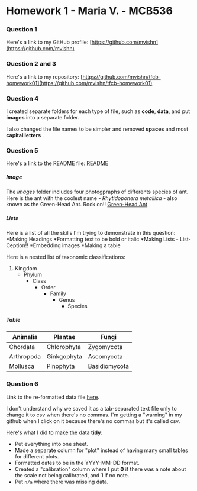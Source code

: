 # Homework 1 - Maria V. - MCB536 #

### Question 1 ###
Here's a link to my GitHub profile: [https://github.com/mvishn](https://github.com/mvishn)


### Question 2 and 3 ###
Here's a link to my repository:
[https://github.com/mvishn/tfcb-homework01](https://github.com/mvishn/tfcb-homework01)


### Question 4 ###
I created separate folders for each type of file, such as **code**, **data**, and put **images** into a separate folder. 

I also changed the file names to be simpler and removed __spaces__ and most __capital letters__ .


### Question 5 ###
Here's a link to the README file:
[README](https://github.com/mvishn/tfcb-homework01/blob/main/README.md)

##### Image #####
The _images_ folder includes four photogpraphs of differents species of ant. 
Here is the ant with the coolest name - _Rhytidoponera metallica_ - also known as the Green-Head Ant. Rock on!!
[Green-Head Ant](/images/Rhytidoponera-metallica.jpg)

##### Lists #####
Here is a list of all the skills I'm trying to demonstrate in this question:
*Making Headings
*Formatting text to be bold or italic
*Making Lists  - List-Ception!!
*Embedding images
*Making a table

Here is a nested list of taxonomic classifications:
1. Kingdom
   - Phylum
     - Class
       - Order
         - Family
           - Genus
             - Species

##### Table #####
| Animalia | Plantae  | Fungi    |
|----------|----------|----------|
| Chordata |Chlorophyta| Zygomycota |
|Arthropoda| Ginkgophyta | Ascomycota  |
| Mollusca | Pinophyta | Basidiomycota  |



### Question 6 ###
Link to the re-formatted data file [here](https://github.com/mvishn/tfcb-homework01/blob/main/data/survey_data.csv).

I don't understand why we saved it as a tab-separated text file only to change it to csv when there's no commas. I'm getting a "warning" in my github when I click on it because there's no commas but it's called csv.

Here's what I did to make the data **tidy**:
* Put everything into one sheet.
* Made a separate column for "plot" instead of having many small tables for different plots.
* Formatted dates to be in the YYYY-MM-DD format.
* Created a "calibration" column where I put **0** if there was a note about the scale not being calibrated, and **1** if no note.
* Put `n/a` where there was missing data.